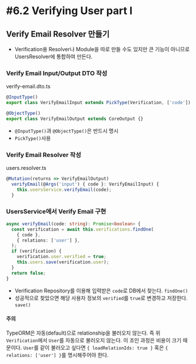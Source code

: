 # #6.2 Verifying User part I

## Verify Email Resolver 만들기

- Verification용 Resolver나 Module을 따로 만들 수도 있지만 큰 기능이 아니므로 UsersResolver에 통합하여 만든다.

### Verify Email Input/Output DTO 작성

verify-email.dto.ts

```ts
@InputType()
export class VerifyEmailInput extends PickType(Verification, ['code']) {}

@ObjectType()
export class VerifyEmailOutput extends CoreOutput {}
```

- `@InputType()`과 `@ObjectType()`은 반드시 명시
- `PickType()`사용

### Verify Email Resolver 작성

users.resolver.ts

```ts
@Mutation(returns => VerifyEmailOutput)
  verifyEmail(@Args('input') { code }: VerifyEmailInput) {
    this.usersService.verifyEmail(code);
  }
```

### UsersService에서 Verify Email 구현

```ts
async verifyEmail(code: string): Promise<boolean> {
  const verification = await this.verifications.findOne(
    { code },
    { relations: ['user'] },
  );
  if (verification) {
    verification.user.verified = true;
    this.users.save(verification.user);
  }
  return false;
}
```

- Verification Repository를 이용해 입력받은 `code`로 DB에서 찾는다. `findOne()`
- 성공적으로 찾았으면 해당 사용자 정보의 `verified`를 `true`로 변경하고 저장한다. `save()`

#### 주의

TypeORM은 자동(default)으로 relationship을 불러오지 않는다. 즉 위 `Verification`에서 `User`를 자동으로 불러오지 않는다. 이 조인 과정은 비용이 크기 때문이다. `User`를 같이 불러오고 싶다면 `{ loadRelationIds: true }` 혹은 `{ relations: ['user'] }`를 명시해주어야 한다.
